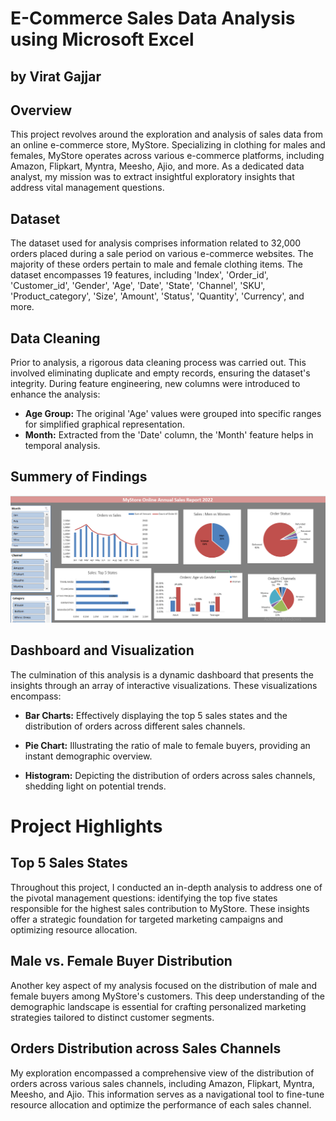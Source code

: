 # E-Commerce Sales Data Analysis using Microsoft Excel
## by Virat Gajjar

## Overview
This project revolves around the exploration and analysis of sales data from an online e-commerce store, MyStore.
Specializing in clothing for males and females, MyStore operates across various e-commerce platforms, including Amazon, Flipkart,
Myntra, Meesho, Ajio, and more. As a dedicated data analyst, my mission was to extract insightful exploratory insights
that address vital management questions.

## Dataset

The dataset used for analysis comprises information related to 32,000 orders placed during a sale period on various
e-commerce websites. The majority of these orders pertain to male and female clothing items. The dataset encompasses 19 features,
including 'Index', 'Order_id', 'Customer_id', 'Gender', 'Age', 'Date', 'State', 'Channel', 'SKU', 'Product_category', 'Size',
'Amount', 'Status', 'Quantity', 'Currency', and more.

## Data Cleaning

Prior to analysis, a rigorous data cleaning process was carried out. This involved eliminating duplicate and empty records, ensuring the dataset's integrity. During feature engineering, new columns were introduced to enhance the analysis:

- **Age Group:** The original 'Age' values were grouped into specific ranges for simplified graphical representation.
- **Month:** Extracted from the 'Date' column, the 'Month' feature helps in temporal analysis.


## Summery of Findings
![name-of-you-image](https://github.com/Virat992/Data-Analysis-Excel/blob/main/MyStore%20Data%20Analysis%20Dashboard.png)

## Dashboard and Visualization

The culmination of this analysis is a dynamic dashboard that presents the insights through an array of interactive visualizations. These visualizations encompass:

- **Bar Charts:** Effectively displaying the top 5 sales states and the distribution of orders across different sales channels.

- **Pie Chart:** Illustrating the ratio of male to female buyers, providing an instant demographic overview.

- **Histogram:** Depicting the distribution of orders across sales channels, shedding light on potential trends.
  
# Project Highlights

## Top 5 Sales States
Throughout this project, I conducted an in-depth analysis to address one of the pivotal management questions: identifying the top five states responsible for the highest sales contribution to MyStore. These insights offer a strategic foundation for targeted marketing campaigns and optimizing resource allocation.

## Male vs. Female Buyer Distribution
Another key aspect of my analysis focused on the distribution of male and female buyers among MyStore's customers. This deep understanding of the demographic landscape is essential for crafting personalized marketing strategies tailored to distinct customer segments.

## Orders Distribution across Sales Channels
My exploration encompassed a comprehensive view of the distribution of orders across various sales channels, including Amazon, Flipkart, Myntra, Meesho, and Ajio. This information serves as a navigational tool to fine-tune resource allocation and optimize the performance of each sales channel.







